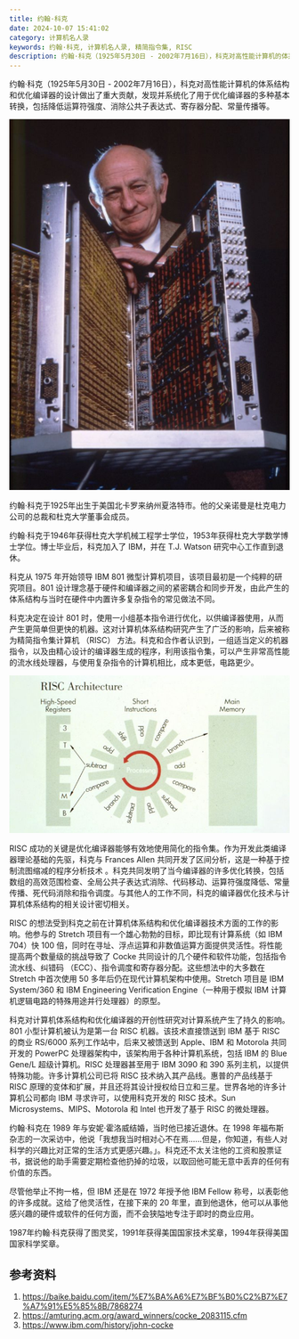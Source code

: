 ```yaml
---
title: 约翰·科克
date: 2024-10-07 15:41:02
category: 计算机名人录
keywords: 约翰·科克, 计算机名人录, 精简指令集, RISC
description: 约翰·科克（1925年5月30日 - 2002年7月16日），科克对高性能计算机的体系结构和优化编译器的设计做出了重大贡献，发现并系统化了用于优化编译器的多种基本转换，包括降低运算符强度、消除公共子表达式、寄存器分配、常量传播等。
---
```


约翰·科克（1925年5月30日 - 2002年7月16日），科克对高性能计算机的体系结构和优化编译器的设计做出了重大贡献，发现并系统化了用于优化编译器的多种基本转换，包括降低运算符强度、消除公共子表达式、寄存器分配、常量传播等。

![John Cocke peering over an IBM RISC computer prototype and smiling](20241007-john-coke/image.jpeg)

约翰·科克于1925年出生于美国北卡罗来纳州夏洛特市。他的父亲诺曼是杜克电力公司的总裁和杜克大学董事会成员。

约翰·科克于1946年获得杜克大学机械工程学士学位，1953年获得杜克大学数学博士学位。博士毕业后，科克加入了 IBM，并在 T.J. Watson 研究中心工作直到退休。

科克从 1975 年开始领导 IBM  801 微型计算机项目，该项目最初是一个纯粹的研究项目。801 设计理念基于硬件和编译器之间的紧密耦合和同步开发，由此产生的体系结构与当时在硬件中内置许多复杂指令的常见做法不同。

科克决定在设计 801 时，使用一小组基本指令进行优化，以供编译器使用，从而产生更简单但更快的机器。这对计算机体系结构研究产生了广泛的影响，后来被称为精简指令集计算机 （RISC） 方法。科克和合作者认识到，一组适当定义的机器指令，以及由精心设计的编译器生成的程序，利用该指令集，可以产生非常高性能的流水线处理器，与使用复杂指令的计算机相比，成本更低，电路更少。

![RISC architecture diagram](20241007-john-coke/image-20241007163752494.jpeg)

RISC 成功的关键是优化编译器能够有效地使用简化的指令集。作为开发此类编译器理论基础的先驱，科克与 Frances Allen 共同开发了区间分析，这是一种基于控制流图缩减的程序分析技术 。科克共同发明了当今编译器的许多优化转换，包括数组的高效范围检查、全局公共子表达式消除、代码移动、运算符强度降低、常量传播、死代码消除和指令调度。与其他人的工作不同，科克的编译器优化技术与计算机体系结构的相关设计密切相关。

RISC 的想法受到科克之前在计算机体系结构和优化编译器技术方面的工作的影响。他参与的 Stretch 项目有一个雄心勃勃的目标，即比现有计算系统（如 IBM 704）快 100 倍，同时在寻址、浮点运算和非数值运算方面提供灵活性。将性能提高两个数量级的挑战导致了 Cocke 共同设计的几个硬件和软件功能，包括指令流水线、纠错码 （ECC）、指令调度和寄存器分配。这些想法中的大多数在 Stretch 中首次使用 50 多年后仍在现代计算机架构中使用。Stretch 项目是 IBM System/360 和 IBM Engineering Verification Engine（一种用于模拟 IBM 计算机逻辑电路的特殊用途并行处理器）的原型。

科克对计算机体系结构和优化编译器的开创性研究对计算系统产生了持久的影响。801 小型计算机被认为是第一台 RISC 机器。该技术直接馈送到 IBM 基于 RISC 的商业 RS/6000 系列工作站中，后来又被馈送到 Apple、IBM 和 Motorola 共同开发的 PowerPC 处理器架构中，该架构用于各种计算机系统，包括 IBM 的 Blue Gene/L 超级计算机。RISC 处理器甚至用于 IBM 3090 和 390 系列主机，以提供特殊功能。许多计算机公司已将 RISC 技术纳入其产品线。惠普的产品线基于 RISC 原理的变体和扩展，并且还将其设计授权给日立和三星。世界各地的许多计算机公司都向 IBM 寻求许可，以使用科克开发的 RISC 技术。Sun Microsystems、MIPS、Motorola 和 Intel 也开发了基于 RISC 的微处理器。

约翰·科克在 1989 年与安妮·霍洛威结婚，当时他已接近退休。在 1998 年福布斯杂志的一次采访中，他说「我想我当时相对心不在焉......但是，你知道，有些人对科学的兴趣比对正常的生活方式更感兴趣。」。科克还不太关注他的工资和股票证书，据说他的助手需要定期检查他扔掉的垃圾，以取回他可能无意中丢弃的任何有价值的东西。

尽管他举止不拘一格，但 IBM 还是在 1972 年授予他 IBM Fellow 称号，以表彰他的许多成就。这给了他灵活性，在接下来的 20 年里，直到他退休，他可以从事他感兴趣的硬件或软件的任何方面，而不会狭隘地专注于即时的商业应用。

1987年约翰·科克获得了图灵奖，1991年获得美国国家技术奖章，1994年获得美国国家科学奖章。

## 参考资料
1. https://baike.baidu.com/item/%E7%BA%A6%E7%BF%B0%C2%B7%E7%A7%91%E5%85%8B/7868274
2. https://amturing.acm.org/award_winners/cocke_2083115.cfm
3. https://www.ibm.com/history/john-cocke